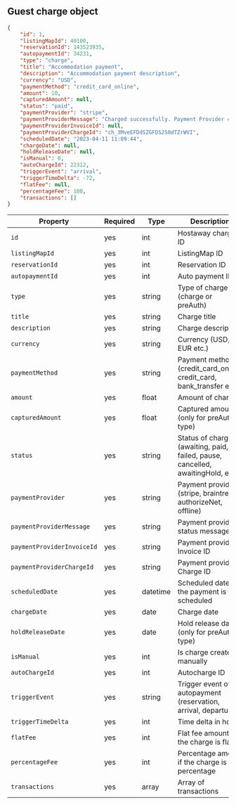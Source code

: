 ## Guest charge object

```json
{
	"id": 1,
	"listingMapId": 40100,
	"reservationId": 143523935,
    "autopaymentId": 34231,
	"type": "charge",
	"title": "Accommodation payment",
    "description": "Accommodation payment description",
    "currency": "USD",
    "paymentMethod": "credit_card_online",
    "amount": 10,
    "capturedAmount": null,
	"status": "paid",
	"paymentProvider": "stripe",
	"paymentProviderMessage": "Charged successfully. Payment Provider charge ID: ch_3MveEFDdSZWWDFSS0dTZrWVI",
    "paymentProviderInvoiceId": null,
	"paymentProviderChargeId": "ch_3MveEFDdSZGFDS2S0dTZrWVI",
	"scheduledDate": "2023-04-11 11:09:44",
	"chargeDate": null,
	"holdReleaseDate": null,
	"isManual": 0,
	"autoChargeId": 22312,
	"triggerEvent": "arrival",
	"triggerTimeDelta": -72,
	"flatFee": null,
	"percentageFee": 100,
	"transactions": []
}
```

Property | Required | Type     | Description
-------- | -------- |----------| ----------- 
`id` | yes | int      | Hostaway charge ID
`listingMapId` | yes | int      | ListingMap ID
`reservationId` | yes | int      | Reservation ID
`autopaymentId` | yes | int      | Auto payment ID
`type` | yes | string   | Type of charge (charge or preAuth)
`title` | yes | string   | Charge title
`description` | yes | string   | Charge description
`currency` | yes | string   | Currency (USD, EUR etc.)
`paymentMethod` | yes | string   | Payment method (credit_card_online, credit_card, bank_transfer etc.)
`amount` | yes | float    | Amount of charge
`capturedAmount` | yes | float    | Captured amount (only for preAuth type)
`status` | yes | string   | Status of charge (awaiting, paid, failed, pause, cancelled, awaitingHold, etc.)
`paymentProvider` | yes | string   | Payment provider (stripe, braintree, authorizeNet, offline)
`paymentProviderMessage` | yes | string   | Payment provider status message
`paymentProviderInvoiceId` | yes | string   | Payment provider Invoice ID
`paymentProviderChargeId` | yes | string   | Payment provider Charge ID
`scheduledDate` | yes | datetime | Scheduled date if the payment is scheduled
`chargeDate` | yes | date     | Charge date
`holdReleaseDate` | yes | date     | Hold release date (only for preAuth type)
`isManual` | yes | int      | Is charge created manually
`autoChargeId` | yes | int      | Autocharge ID
`triggerEvent` | yes | string   | Trigger event of autopayment (reservation, arrival, departure)
`triggerTimeDelta` | yes | int      | Time delta in hours
`flatFee` | yes | int      | Flat fee amount if the charge is flat
`percentageFee` | yes | int      | Percentage amount if the charge is percentage
`transactions` | yes | array    | Array of transactions
